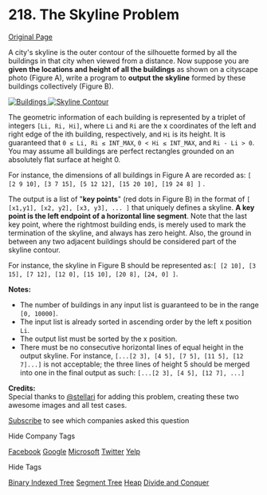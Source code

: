 # 218. The Skyline Problem

[Original Page](https://leetcode.com/problems/the-skyline-problem/)

A city's skyline is the outer contour of the silhouette formed by all the buildings in that city when viewed from a distance. Now suppose you are **given the locations and height of all the buildings** as shown on a cityscape photo (Figure A), write a program to **output the skyline** formed by these buildings collectively (Figure B).

[![Buildings](/static/images/problemset/skyline1.jpg) ](/static/images/problemset/skyline1.jpg)  [ ![Skyline Contour](/static/images/problemset/skyline2.jpg) ](/static/images/problemset/skyline2.jpg)  

The geometric information of each building is represented by a triplet of integers `[Li, Ri, Hi]`, where `Li` and `Ri` are the x coordinates of the left and right edge of the ith building, respectively, and `Hi` is its height. It is guaranteed that `0 ≤ Li, Ri ≤ INT_MAX`, `0 < Hi ≤ INT_MAX`, and `Ri - Li > 0`. You may assume all buildings are perfect rectangles grounded on an absolutely flat surface at height 0.

For instance, the dimensions of all buildings in Figure A are recorded as: `[ [2 9 10], [3 7 15], [5 12 12], [15 20 10], [19 24 8] ]` .

The output is a list of "**key points**" (red dots in Figure B) in the format of `[ [x1,y1], [x2, y2], [x3, y3], ... ]` that uniquely defines a skyline. **A key point is the left endpoint of a horizontal line segment**. Note that the last key point, where the rightmost building ends, is merely used to mark the termination of the skyline, and always has zero height. Also, the ground in between any two adjacent buildings should be considered part of the skyline contour.

For instance, the skyline in Figure B should be represented as:`[ [2 10], [3 15], [7 12], [12 0], [15 10], [20 8], [24, 0] ]`.

**Notes:**

*   The number of buildings in any input list is guaranteed to be in the range `[0, 10000]`.
*   The input list is already sorted in ascending order by the left x position `Li`.
*   The output list must be sorted by the x position.
*   There must be no consecutive horizontal lines of equal height in the output skyline. For instance, `[...[2 3], [4 5], [7 5], [11 5], [12 7]...]` is not acceptable; the three lines of height 5 should be merged into one in the final output as such: `[...[2 3], [4 5], [12 7], ...]`

**Credits:**  
Special thanks to [@stellari](https://oj.leetcode.com/discuss/user/stellari) for adding this problem, creating these two awesome images and all test cases.

<div>

[Subscribe](/subscribe/) to see which companies asked this question

</div>

<div>

<div id="company_tags" class="btn btn-xs btn-warning">Hide Company Tags</div>

<span class="hidebutton" style="display: inline;">[Facebook](/company/facebook/) [Google](/company/google/) [Microsoft](/company/microsoft/) [Twitter](/company/twitter/) [Yelp](/company/yelp/)</span></div>

<div>

<div id="tags" class="btn btn-xs btn-warning">Hide Tags</div>

<span class="hidebutton" style="display: inline;">[Binary Indexed Tree](/tag/binary-indexed-tree/) [Segment Tree](/tag/segment-tree/) [Heap](/tag/heap/) [Divide and Conquer](/tag/divide-and-conquer/)</span></div>